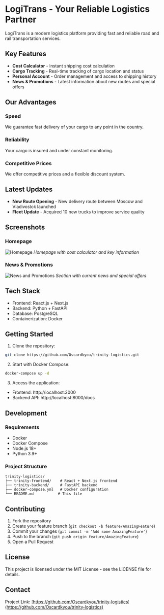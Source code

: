 # LogiTrans - Your Reliable Logistics Partner

LogiTrans is a modern logistics platform providing fast and reliable road and rail transportation services.

## Key Features

- **Cost Calculator** - Instant shipping cost calculation
- **Cargo Tracking** - Real-time tracking of cargo location and status
- **Personal Account** - Order management and access to shipping history
- **News & Promotions** - Latest information about new routes and special offers

## Our Advantages

### Speed
We guarantee fast delivery of your cargo to any point in the country.

### Reliability
Your cargo is insured and under constant monitoring.

### Competitive Prices
We offer competitive prices and a flexible discount system.

## Latest Updates

- **New Route Opening** - New delivery route between Moscow and Vladivostok launched
- **Fleet Update** - Acquired 10 new trucks to improve service quality

## Screenshots

### Homepage
![Homepage](assets/images/main.png)
*Homepage with cost calculator and key information*

### News & Promotions
![News and Promotions](assets/images/news.png)
*Section with current news and special offers*

## Tech Stack

- Frontend: React.js + Next.js
- Backend: Python + FastAPI
- Database: PostgreSQL
- Containerization: Docker

## Getting Started

1. Clone the repository:
```bash
git clone https://github.com/Oscardkyou/trinity-logistics.git
```

2. Start with Docker Compose:
```bash
docker-compose up -d
```

3. Access the application:
- Frontend: http://localhost:3000
- Backend API: http://localhost:8000/docs

## Development

### Requirements
- Docker
- Docker Compose
- Node.js 18+
- Python 3.9+

### Project Structure
```
trinity-logistics/
├── trinity-frontend/    # React + Next.js frontend
├── trinity-backend/     # FastAPI backend
├── docker-compose.yml   # Docker configuration
└── README.md           # This file
```

## Contributing

1. Fork the repository
2. Create your feature branch (`git checkout -b feature/AmazingFeature`)
3. Commit your changes (`git commit -m 'Add some AmazingFeature'`)
4. Push to the branch (`git push origin feature/AmazingFeature`)
5. Open a Pull Request

## License

This project is licensed under the MIT License - see the LICENSE file for details.

## Contact

Project Link: [https://github.com/Oscardkyou/trinity-logistics](https://github.com/Oscardkyou/trinity-logistics)
